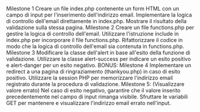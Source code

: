 Milestone 1 
Creare un file index.php contenente un form HTML con un campo di input per l'inserimento dell'indirizzo email.
Implementare la logica di controllo dell'email direttamente in index.php.
Mostrare il risultato della validazione sulla stessa pagina.
 Milestone 2 
Creare un file functions.php per gestire la logica di controllo dell'email.
Utilizzare l'istruzione include in index.php per incorporare il file functions.php.
Rifattorizzare il codice in modo che la logica di controllo dell'email sia contenuta in functions.php.
Milestone 3
Modificare la classe dell'alert in base all'esito della funzione di validazione.
Utilizzare la classe alert-success per indicare un esito positivo e alert-danger per un esito negativo.
BONUS:
Milestone 4
Implementare un redirect a una pagina di ringraziamento (thankyou.php) in caso di esito positivo.
Utilizzare la session PHP per memorizzare l'indirizzo email registrato durante la procedura di validazione.
Milestone 5: (Visualizzare valore errato)
Nel caso di esito negativo, garantire che il valore inserito precedentemente nel campo di input rimanga visibile.
Sfruttare le variabili GET per mantenere e visualizzare l'indirizzo email errato nell'input.